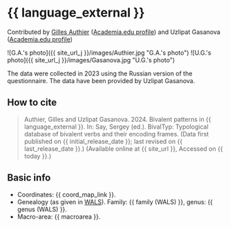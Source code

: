 # {{ language_external }}

Contributed by [Gilles Authier](https://www.ephe.psl.eu/gilles-authier) ([Academia.edu profile](https://ephe.academia.edu/GillesAuthier)) and Uzlipat Gasanova ([Academia.edu profile](https://independent.academia.edu/%D0%A3%D0%93%D0%B0%D1%81%D0%B0%D0%BD%D0%BE%D0%B2%D0%B0)) 

![G.A.'s photo]({{ site_url_j }}/images/Authier.jpg "G.A.'s photo")
![U.G.'s photo]({{ site_url_j }}/images/Gasanova.jpg "U.G.'s photo")

The data were collected in 2023 using the Russian version of the questionnaire. The data have been provided by Uzlipat Gasanova.

## How to cite

> Authier, Gilles and Uzlipat Gasanova. 2024. Bivalent patterns in {{ language_external }}. In: Say, Sergey (ed.). BivalTyp: Typological database of bivalent verbs and their encoding frames. (Data first published on {{ initial_release_date }}; last revised on {{ last_release_date }}.) (Available online at {{ site_url }}, Accessed on {{ today }}.)

## Basic info

- Coordinates: {{ coord_map_link }}.
- Genealogy (as given in [WALS](https://wals.info/)). Family: {{ family (WALS) }}, genus: {{ genus (WALS) }}.
- Macro-area: {{ macroarea }}.
